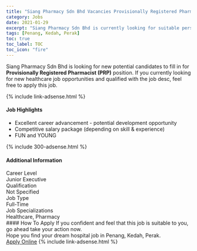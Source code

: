```yaml
---
title: "Siang Pharmacy Sdn Bhd Vacancies Provisionally Registered Pharmacist (PRP)" 
category: Jobs 
date: 2021-01-29 
excerpt: "Siang Pharmacy Sdn Bhd is currently looking for suitable person to fill in the Provisionally Registered Pharmacist (PRP) which positioned at Penang, Kedah, Perak" 
tags: [Penang, Kedah, Perak] 
toc: true 
toc_label: TOC 
toc_icon: "fire" 
--- 
```


<p>Siang Pharmacy Sdn Bhd is looking for new potential candidates to fill in for <b>Provisionally Registered Pharmacist (PRP)</b> position. If you currently looking for new healthcare job opportunities and qualified with the job desc, feel free to apply this job.
</p>{% include link-adsense.html %} 
<div><div><h4>Job Highlights</h4></div><div><ul><li><div><div><div><div></div></div></div><div><span>Excellent career advancement - potential development opportunity</span></div></div></li><li><div><div><div><div></div></div></div><div><span>Competitive salary package (depending on skill &amp; experience)</span></div></div></li><li><div><div><div><div></div></div></div><div><span>FUN and YOUNG</span></div></div></li></ul></div></div> 
{% include 300-adsense.html %} 
<div><div><h4>Additional Information</h4></div><div><div><div><div><div><div><div><span>Career Level</span></div><div><span>Junior Executive</span></div></div></div></div><div><div><div><div><span>Qualification</span></div><div><span>Not Specified</span></div></div></div></div><div><div><div><div><span>Job Type</span></div><div><span>Full-Time</span></div></div></div></div><div><div><div><div><span>Job Specializations</span></div><div><span>Healthcare, Pharmacy</span></div></div></div></div></div></div></div></div> 
#### How To Apply 
If you confident and feel that this job is suitable to you, go ahead take your action now. <br/> 
Hope you find your dream hospital job in Penang, Kedah, Perak. <br/> 
<a href="https://www.jobstreet.com.my/en/job/provisionally-registered-pharmacist-prp-4472419?jobId=jobstreet-my-job-4472419&sectionRank=3&token=0~9695406e-2746-46ec-a2e5-2443e010e380&fr=SRP%20View%20In%20New%20Ta" class="btn btn--warning" target="_blank" rel="nofollow noopenner">Apply Online</a> 
{% include link-adsense.html %} 